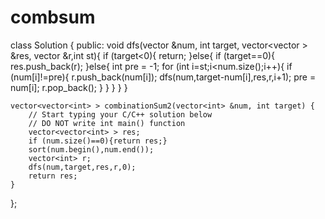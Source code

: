 # combsum
class Solution {
public:
    void dfs(vector<int> &num, int target, vector<vector<int> > &res, vector<int> &r,int st){
        if (target<0){
            return;
        }else{
            if (target==0){
                res.push_back(r);
            }else{
                int pre = -1;
                for (int i=st;i<num.size();i++){
                    if (num[i]!=pre){
                        r.push_back(num[i]);
                        dfs(num,target-num[i],res,r,i+1);
                        pre = num[i];
                        r.pop_back();
                    }
                }
            }
        }
    }
    
    vector<vector<int> > combinationSum2(vector<int> &num, int target) {
        // Start typing your C/C++ solution below
        // DO NOT write int main() function
        vector<vector<int> > res;
        if (num.size()==0){return res;}
        sort(num.begin(),num.end());
        vector<int> r;
        dfs(num,target,res,r,0);
        return res;
    }
};
